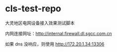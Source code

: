 # cls-test-repo

大灵地区电网设备接入效果测试脚本

内网连接网址：http://internal.firewall.dl.sgcc.com.cn

如果 dns 没响应，则使用 http://172.20.1.34:13306